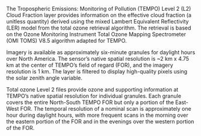The Tropospheric Emissions: Monitoring of Pollution (TEMPO) Level 2 (L2)  Cloud Fraction layer provides information on the effective cloud fraction (a unitless quantity) derived using the mixed Lambert Equivalent Reflectivity (LER) model from the total ozone retrieval algorithm. The retrieval is based on the Ozone Monitoring Instrument Total Ozone Mapping Spectrometer (OMI TOMS) V8.5 algorithm adapted for TEMPO.

Imagery is available as approximately six-minute granules for daylight hours over North America. The sensor’s native spatial resolution is ~2 km x 4.75 km at the center of TEMPO’s field of regard (FOR), and the imagery resolution is 1 km. The layer is filtered to display high-quality pixels using the solar zenith angle variable.

Total ozone Level 2 files provide ozone and supporting information at TEMPO’s native spatial resolution for individual granules. Each granule covers the entire North-South TEMPO FOR but only a portion of the East-West FOR. The temporal resolution of a nominal scan is approximately one hour during daylight hours, with more frequent scans in the morning over the eastern portion of the FOR and in the evenings over the western portion of the FOR.
